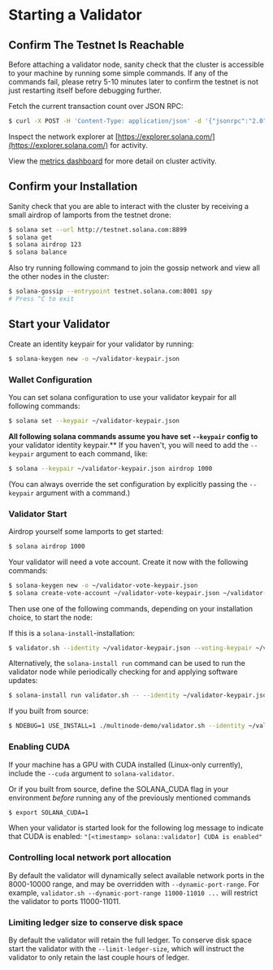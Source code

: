 # Starting a Validator

## Confirm The Testnet Is Reachable

Before attaching a validator node, sanity check that the cluster is accessible to your machine by running some simple commands. If any of the commands fail, please retry 5-10 minutes later to confirm the testnet is not just restarting itself before debugging further.

Fetch the current transaction count over JSON RPC:

```bash
$ curl -X POST -H 'Content-Type: application/json' -d '{"jsonrpc":"2.0","id":1, "method":"getTransactionCount"}' http://testnet.solana.com:8899
```

Inspect the network explorer at [https://explorer.solana.com/](https://explorer.solana.com/) for activity.

View the [metrics dashboard](https://metrics.solana.com:3000/d/testnet-beta/testnet-monitor-beta?var-testnet=testnet) for more detail on cluster activity.

## Confirm your Installation

Sanity check that you are able to interact with the cluster by receiving a small airdrop of lamports from the testnet drone:

```bash
$ solana set --url http://testnet.solana.com:8899
$ solana get
$ solana airdrop 123
$ solana balance
```

Also try running following command to join the gossip network and view all the other nodes in the cluster:

```bash
$ solana-gossip --entrypoint testnet.solana.com:8001 spy
# Press ^C to exit
```

## Start your Validator

Create an identity keypair for your validator by running:

```bash
$ solana-keygen new -o ~/validator-keypair.json
```

### Wallet Configuration

You can set solana configuration to use your validator keypair for all following commands:

```bash
$ solana set --keypair ~/validator-keypair.json
```

**All following solana commands assume you have set `--keypair` config to** your validator identity keypair.\*\* If you haven't, you will need to add the `--keypair` argument to each command, like:

```bash
$ solana --keypair ~/validator-keypair.json airdrop 1000
```

\(You can always override the set configuration by explicitly passing the `--keypair` argument with a command.\)

### Validator Start

Airdrop yourself some lamports to get started:

```bash
$ solana airdrop 1000
```

Your validator will need a vote account. Create it now with the following commands:

```bash
$ solana-keygen new -o ~/validator-vote-keypair.json
$ solana create-vote-account ~/validator-vote-keypair.json ~/validator-keypair.json 1
```

Then use one of the following commands, depending on your installation choice, to start the node:

If this is a `solana-install`-installation:

```bash
$ validator.sh --identity ~/validator-keypair.json --voting-keypair ~/validator-vote-keypair.json --ledger ~/validator-config --rpc-port 8899 --poll-for-new-genesis-block --entrypoint testnet.solana.com
```

Alternatively, the `solana-install run` command can be used to run the validator node while periodically checking for and applying software updates:

```bash
$ solana-install run validator.sh -- --identity ~/validator-keypair.json --voting-keypair ~/validator-vote-keypair.json --ledger ~/validator-config --rpc-port 8899 --poll-for-new-genesis-block --entrypoint testnet.solana.com
```

If you built from source:

```bash
$ NDEBUG=1 USE_INSTALL=1 ./multinode-demo/validator.sh --identity ~/validator-keypair.json --voting-keypair ~/validator-vote-keypair.json --rpc-port 8899 --poll-for-new-genesis-block --entrypoint testnet.solana.com
```

### Enabling CUDA

If your machine has a GPU with CUDA installed \(Linux-only currently\), include the `--cuda` argument to `solana-validator`.

Or if you built from source, define the SOLANA\_CUDA flag in your environment _before_ running any of the previously mentioned commands

```bash
$ export SOLANA_CUDA=1
```

When your validator is started look for the following log message to indicate that CUDA is enabled: `"[<timestamp> solana::validator] CUDA is enabled"`

### Controlling local network port allocation

By default the validator will dynamically select available network ports in the 8000-10000 range, and may be overridden with `--dynamic-port-range`. For example, `validator.sh --dynamic-port-range 11000-11010 ...` will restrict the validator to ports 11000-11011.

### Limiting ledger size to conserve disk space

By default the validator will retain the full ledger. To conserve disk space start the validator with the `--limit-ledger-size`, which will instruct the validator to only retain the last couple hours of ledger.

